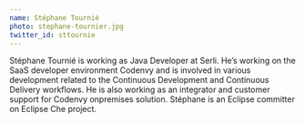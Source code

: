 ```yaml
---
name: Stéphane Tournié
photo: stephane-tournier.jpg
twitter_id: sttournie
---
```


Stéphane Tournié is working as Java Developer at Serli. He’s working on the SaaS developer environment Codenvy and is involved in various development related to the Continuous Development and Continuous Delivery workflows. He is also working as an integrator and customer support for Codenvy onpremises solution. Stéphane is an Eclipse committer on Eclipse Che project.
